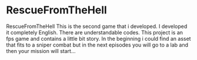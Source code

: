 # RescueFromTheHell
RescueFromTheHell   This is the second game that i developed. I developed it completely English. There are understandable codes. This project is an fps game and contains a little bit story. In the beginning i could find an asset that fits to a sniper combat but in the next episodes you will go to a lab and then your mission will start... 
